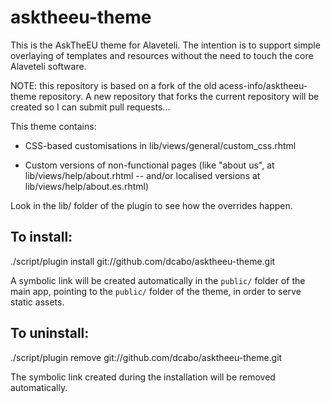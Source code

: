 asktheeu-theme
==============

This is the AskTheEU theme for Alaveteli. The intention is to 
support simple overlaying of templates and resources without the 
need to touch the core Alaveteli software.

NOTE: this repository is based on a fork of the old
acess-info/asktheeu-theme repository.  A new repository that forks the
current repository will be created so I can submit pull requests...

This theme contains:

 * CSS-based customisations in lib/views/general/custom_css.rhtml

 * Custom versions of non-functional pages (like "about
   us", at lib/views/help/about.rhtml -- and/or localised versions at
   lib/views/help/about.es.rhtml)

Look in the lib/ folder of the plugin to see how the overrides happen.

To install:
-----------
 
  ./script/plugin install git://github.com/dcabo/asktheeu-theme.git

A symbolic link will be created automatically in the `public/` folder
of the main app, pointing to the `public/` folder of the theme, in 
order to serve static assets.

To uninstall:
-------------

  ./script/plugin remove git://github.com/dcabo/asktheeu-theme.git

The symbolic link created during the installation will be removed 
automatically.
